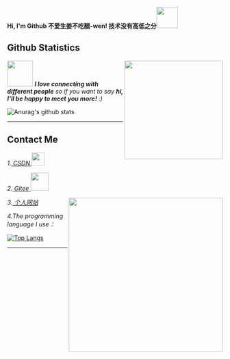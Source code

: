 <strong> Hi, I'm Github 不爱生姜不吃醋-wen! 技术没有高低之分<img src="https://media.giphy.com/media/mGcNjsfWAjY5AEZNw6/giphy.gif" width="50"></strong>

## Github Statistics

<img align='right' src="https://media.giphy.com/media/M9gbBd9nbDrOTu1Mqx/giphy.gif" width="230">

<img src="https://media.giphy.com/media/v1.Y2lkPTc5MGI3NjExNGg4cmJ1MjQ2OHJ3MG9zZTIyMnE1bjU5c3p1ZTlzNzFhZTQ5bW9pNyZlcD12MV9pbnRlcm5hbF9naWZfYnlfaWQmY3Q9Zw/du3J3cXyzhj75IOgvA/giphy.gif" width="60"> <em><b>I love connecting with different people</b> so if you want to say <b>hi, I'll be happy to meet you more!</b> :)</em>


![Anurag's github stats](https://github-readme-stats.vercel.app/api?username=CCCshengjiang&show_icons=true&theme=cobalt&count_private=true)

---

## Contact Me

<p><em>1.<a href="https://blog.csdn.net/weixin_54620350" target="_blank"> CSDN     </a><img src="https://media.giphy.com/media/WUlplcMpOCEmTGBtBW/giphy.gif" width="30" >
</em></p>
<p><em>2.<a href="https://gitee.com/CCCshengjiang" target="_blank"> Gitee     </a><img src="https://media.giphy.com/media/v1.Y2lkPTc5MGI3NjExY2hlZW16OXUyZWFxbGYzbnNpN2E4OTk2OG9sdDI0cjExbXd3aW11biZlcD12MV9pbnRlcm5hbF9naWZfYnlfaWQmY3Q9Zw/kH6CqYiquZawmU1HI6/giphy.gif" width="42" >
</em></p>

<img align='right' src="https://media.giphy.com/media/v1.Y2lkPTc5MGI3NjExazlqMWp0MWFxODZienQwc3lwdDdpdzZqNjI3bDdvZ2xsaWl5MGxyYyZlcD12MV9pbnRlcm5hbF9naWZfYnlfaWQmY3Q9Zw/fwbZnTftCXVocKzfxR/giphy.gif" width="360">

<p><em>3.<a href="https://cccshengjiang.github.io/wen.github.io/" target="_blank">  个人网站     </a>
</em></p>
<p><em>4.The programming language I use：</em></p>

[![Top Langs](https://github-readme-stats.vercel.app/api/top-langs/?username=CCCshengjiang&layout=compact)](https://github.com/anuraghazra/github-readme-stats)

---
